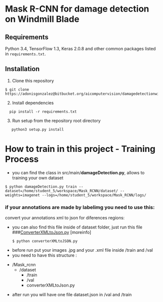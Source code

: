 # Mask R-CNN for damage detection on Windmill Blade


## Requirements
Python 3.4, TensorFlow 1.3, Keras 2.0.8 and other common packages listed in `requirements.txt`.

## Installation
1. Clone this repository
  ```
  $ git clone https://adonisgonzalez@bitbucket.org/aicomputervision/damagedetectionwindmill.git
   ```
2. Install dependencies
 ```
   pip install -r requirements.txt
 ```
3. Run setup from the repository root directory
 ```bash
    python3 setup.py install
 ``` 


# How to train in this project - Training Process

- you can find the class in src/main/**damageDetection.py**, allows to training your own dataset

```
$ python damageDetection.py train --dataset=/home/student_5/workspace/Mask_RCNN/dataset/ --weights=imagenet --logs=/home/student_5/workspace/Mask_RCNN/logs/
```



### if your annotations are made by labelimg you need to use this:
convert your annotations xml to json for diferences regions:
* you can also find this file inside of dataset folder, just run this file
###[ConverterXMLtoJson.py](https://github.com/adions025/XMLtoJson_Mask_RCNN) [moreinfo]
  ```
  $ python converterXMLtoJSON.py
   ```
 * before run put your images .jpg and your .xml file inside /train and /val
 * you need to have this structure :
 
  - /Mask_rcnn
    * /dataset
        * /train
        * /val
        * converterXMLtoJson.py
        
 * after run you will have one file dataset.json in /val and /train
           
     
   





